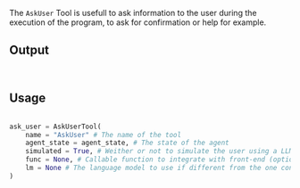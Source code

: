

The `AskUser` Tool is usefull to ask information to the user during the execution of the program, to ask for confirmation or help for example.

## Output

```python



```

## Usage

```python

ask_user = AskUserTool(
    name = "AskUser" # The name of the tool
    agent_state = agent_state, # The state of the agent
    simulated = True, # Weither or not to simulate the user using a LLM
    func = None, # Callable function to integrate with front-end (optional)
    lm = None # The language model to use if different from the one configured (optional, default to None)
)

```